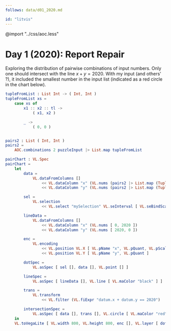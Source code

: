 ```yaml
---
follows: data/d01_2020.md

id: "litvis"
---
```


@import "../css/aoc.less"

# Day 1 (2020): Report Repair

Exploring the distribution of pairwise combinations of input numbers. Only one should intersect with the line $x+y=2020$. With my input (and others' ?), it included the smallest number in the input list (indicated as a red circle in the chart below).

```elm {l=hidden}
tupleFromList : List Int -> ( Int, Int )
tupleFromList xs =
    case xs of
        x1 :: x2 :: tl ->
            ( x1, x2 )

        _ ->
            ( 0, 0 )


pairs2 : List ( Int, Int )
pairs2 =
    AOC.combinations 2 puzzleInput |> List.map tupleFromList
```

```elm {v interactive}
pairChart : VL.Spec
pairChart =
    let
        data =
            VL.dataFromColumns []
                << VL.dataColumn "x" (VL.nums (pairs2 |> List.map (Tuple.first >> toFloat)))
                << VL.dataColumn "y" (VL.nums (pairs2 |> List.map (Tuple.second >> toFloat)))

        sel =
            VL.selection
                << VL.select "mySelection" VL.seInterval [ VL.seBindScales ]

        lineData =
            VL.dataFromColumns []
                << VL.dataColumn "x" (VL.nums [ 0, 2020 ])
                << VL.dataColumn "y" (VL.nums [ 2020, 0 ])

        enc =
            VL.encoding
                << VL.position VL.X [ VL.pName "x", VL.pQuant, VL.pScale [ VL.scDomain (VL.doNums [ 0, 2020 ]) ] ]
                << VL.position VL.Y [ VL.pName "y", VL.pQuant ]

        dotSpec =
            VL.asSpec [ sel [], data [], VL.point [] ]

        lineSpec =
            VL.asSpec [ lineData [], VL.line [ VL.maColor "black" ] ]

        trans =
            VL.transform
                << VL.filter (VL.fiExpr "datum.x + datum.y == 2020")

        intersectionSpec =
            VL.asSpec [ data [], trans [], VL.circle [ VL.maColor "red" ] ]
    in
    VL.toVegaLite [ VL.width 800, VL.height 800, enc [], VL.layer [ dotSpec, intersectionSpec, lineSpec ] ]
```
